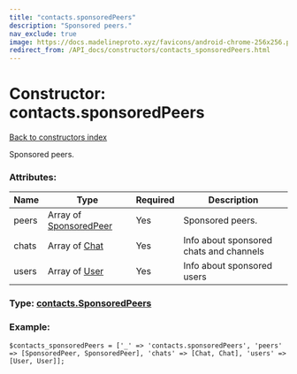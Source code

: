 ```yaml
---
title: "contacts.sponsoredPeers"
description: "Sponsored peers."
nav_exclude: true
image: https://docs.madelineproto.xyz/favicons/android-chrome-256x256.png
redirect_from: /API_docs/constructors/contacts_sponsoredPeers.html
---
```

# Constructor: contacts.sponsoredPeers  
[Back to constructors index](/API_docs/constructors/index.html)



Sponsored peers.

### Attributes:

| Name     |    Type       | Required | Description |
|----------|---------------|----------|-------------|
|peers|Array of [SponsoredPeer](/API_docs/types/SponsoredPeer.html) | Yes|Sponsored peers.|
|chats|Array of [Chat](/API_docs/types/Chat.html) | Yes|Info about sponsored chats and channels|
|users|Array of [User](/API_docs/types/User.html) | Yes|Info about sponsored users|



### Type: [contacts.SponsoredPeers](/API_docs/types/contacts.SponsoredPeers.html)


### Example:

```
$contacts_sponsoredPeers = ['_' => 'contacts.sponsoredPeers', 'peers' => [SponsoredPeer, SponsoredPeer], 'chats' => [Chat, Chat], 'users' => [User, User]];
```  
